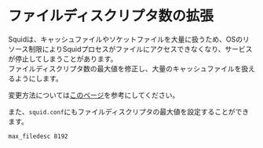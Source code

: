 # ファイルディスクリプタ数の拡張
Squidは、キャッシュファイルやソケットファイルを大量に扱うため、OSのリソース制限によりSquidプロセスがファイルにアクセスできなくなり、サービスが停止してしまうことがあります。  
ファイルディスクリプタ数の最大値を修正し、大量のキャッシュファイルを扱えるようにします。  
  
変更方法については[このページ](https://github.com/thetaru/memorandum/tree/master/OS/Linux/CentOS8/filedescriptor)を参考にしてください。
  
また、`squid.conf`にもファイルディスクリプタの最大値を設定することができます。
```
max_filedesc 8192
```
